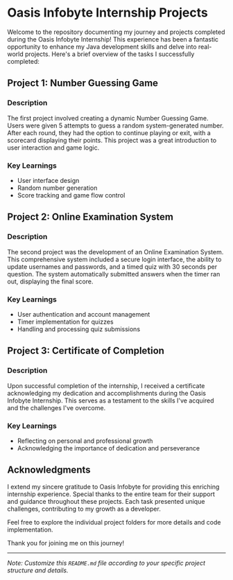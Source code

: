 # Oasis Infobyte Internship Projects

Welcome to the repository documenting my journey and projects completed during the Oasis Infobyte Internship! This experience has been a fantastic opportunity to enhance my Java development skills and delve into real-world projects. Here's a brief overview of the tasks I successfully completed:

## Project 1: Number Guessing Game

### Description
The first project involved creating a dynamic Number Guessing Game. Users were given 5 attempts to guess a random system-generated number. After each round, they had the option to continue playing or exit, with a scorecard displaying their points. This project was a great introduction to user interaction and game logic.

### Key Learnings
- User interface design
- Random number generation
- Score tracking and game flow control

## Project 2: Online Examination System

### Description
The second project was the development of an Online Examination System. This comprehensive system included a secure login interface, the ability to update usernames and passwords, and a timed quiz with 30 seconds per question. The system automatically submitted answers when the timer ran out, displaying the final score.

### Key Learnings
- User authentication and account management
- Timer implementation for quizzes
- Handling and processing quiz submissions

## Project 3: Certificate of Completion

### Description
Upon successful completion of the internship, I received a certificate acknowledging my dedication and accomplishments during the Oasis Infobyte Internship. This serves as a testament to the skills I've acquired and the challenges I've overcome.

### Key Learnings
- Reflecting on personal and professional growth
- Acknowledging the importance of dedication and perseverance

## Acknowledgments

I extend my sincere gratitude to Oasis Infobyte for providing this enriching internship experience. Special thanks to the entire team for their support and guidance throughout these projects. Each task presented unique challenges, contributing to my growth as a developer.

Feel free to explore the individual project folders for more details and code implementation.

Thank you for joining me on this journey!

---

*Note: Customize this `README.md` file according to your specific project structure and details.*

